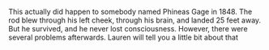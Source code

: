 This actually did happen to somebody named Phineas Gage in 1848. The rod blew
through his left cheek, through his brain, and landed 25 feet away. But he
survived, and he never lost consciousness. However, there were several problems
afterwards. Lauren will tell you a little bit about that
